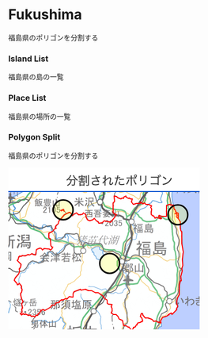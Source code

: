 Fukushima
===============

福島県のポリゴンを分割する

### Island List

福島県の島の一覧

### Place List

福島県の場所の一覧

### Polygon Split

福島県のポリゴンを分割する

![splited+polygons](https://github.com/ohwada/World_Countries/blob/main/geoPandas/polygon_explode/fukushima/polygon_split/screenshots/splited_polygons.png)

